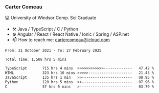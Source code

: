 ### Carter Comeau

💻 University of Windsor Comp. Sci Graduate

- ⚒️ Java / TypeScript / C / Python
- ⚙️ Angular / React / React Native / Ionic / Spring / ASP.net
- 📫 How to reach me: cartercomeau@icloud.com

<!--START_SECTION:waka-->

```txt
From: 21 October 2021 - To: 27 February 2025

Total Time: 1,508 hrs 5 mins

TypeScript       715 hrs 4 mins  >>>>>>>>>>>>-------------   47.42 %
HTML             323 hrs 10 mins >>>>>--------------------   21.43 %
JavaScript       135 hrs 1 min   >>-----------------------   08.95 %
Python           120 hrs 5 mins  >>-----------------------   07.96 %
C                57 hrs 5 mins   >------------------------   03.79 %
```

<!--END_SECTION:waka-->
